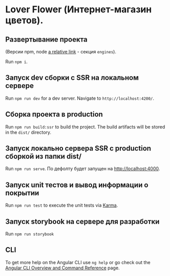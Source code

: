 # Lover Flower (Интернет-магазин цветов).

## Развертывание проекта

(Версии npm, node [a relative link](./package.json) - секция `engines`).

Run `npm i`.

## Запуск dev сборки с SSR на локальном сервере

Run `npm run dev` for a dev server. Navigate to `http://localhost:4200/`.

## Сборка проекта в production

Run `npm run build:ssr` to build the project. The build artifacts will be stored in the `dist/` directory.

## Запуск локально сервера SSR с production сборкой из папки dist/

Run `npm run serve`. По дефолту будет запущен на <http://localhost:4000>.

## Запуск unit тестов и вывод информации о покрытии

Run `npm run test` to execute the unit tests via [Karma](https://karma-runner.github.io).

## Запуск storybook на сервере для разработки

Run `npm run storybook`

## CLI

To get more help on the Angular CLI use `ng help` or go check out the [Angular CLI Overview and Command Reference](https://angular.io/cli) page.
